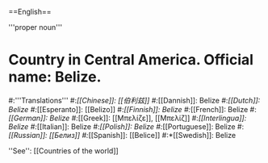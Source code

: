 ==English==

'''proper noun'''

# Country in Central America. Official name: Belize.
#:'''Translations'''
#:*[[Chinese]]: [[伯利兹]]
#:*[[Dannish]]: Belize
#:*[[Dutch]]: Belize
#:*[[Esperanto]]: [[Belizo]]
#:*[[Finnish]]: Belize
#:*[[French]]: Belize
#:*[[German]]: Belize
#:*[[Greek]]: [[Μπελίζε]], [[Μπελίζ]]
#:*[[Interlingua]]: Belize
#:*[[Italian]]: Belize
#:*[[Polish]]: Belize
#:*[[Portuguese]]: Belize
#:*[[Russian]]: [[Белиз]]
#:*[[Spanish]]: [[Belice]]
#:*[[Swedish]]: Belize

''See'': [[Countries of the world]]